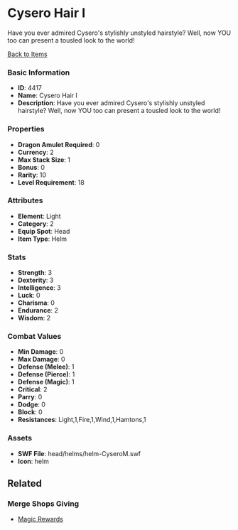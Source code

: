 # Cysero Hair I

Have you ever admired Cysero's stylishly unstyled hairstyle?  Well, now YOU too can present a tousled look to the world!

[Back to Items](../items.md)

### Basic Information

- **ID**: 4417
- **Name**: Cysero Hair I
- **Description**: Have you ever admired Cysero&#039;s stylishly unstyled hairstyle?  Well, now YOU too can present a tousled look to the world!

### Properties

- **Dragon Amulet Required**: 0
- **Currency**: 2
- **Max Stack Size**: 1
- **Bonus**: 0
- **Rarity**: 10
- **Level Requirement**: 18

### Attributes

- **Element**: Light
- **Category**: 2
- **Equip Spot**: Head
- **Item Type**: Helm

### Stats

- **Strength**: 3
- **Dexterity**: 3
- **Intelligence**: 3
- **Luck**: 0
- **Charisma**: 0
- **Endurance**: 2
- **Wisdom**: 2

### Combat Values

- **Min Damage**: 0
- **Max Damage**: 0
- **Defense (Melee)**: 1
- **Defense (Pierce)**: 1
- **Defense (Magic)**: 1
- **Critical**: 2
- **Parry**: 0
- **Dodge**: 0
- **Block**: 0
- **Resistances**: Light,1,Fire,1,Wind,1,Hamtons,1

### Assets

- **SWF File**: head/helms/helm-CyseroM.swf
- **Icon**: helm

## Related

### Merge Shops Giving

- [Magic Rewards](../merge-shops/73-magic-rewards.md)

